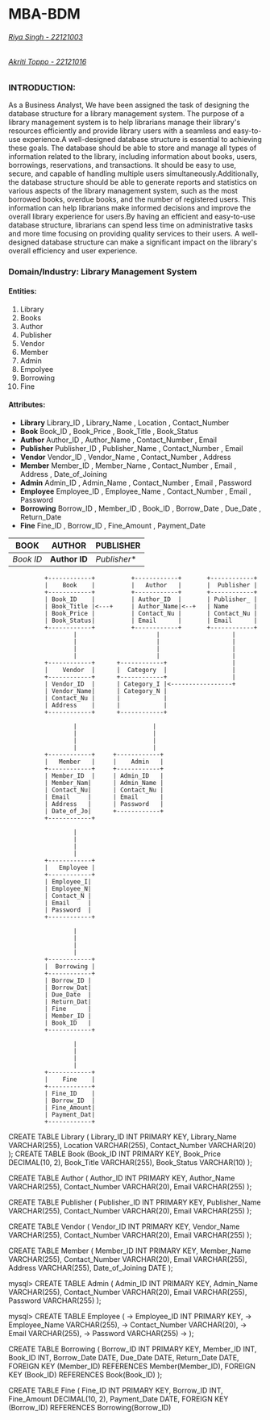 # MBA-BDM

 ###### [Riya Singh - 22121003](https://github.com/ria9898)
  ###### [Akriti Toppo - 22121016](https://github.com/aakriti228)

### **INTRODUCTION:**

As a Business Analyst, We have been assigned the task of designing the database structure for a library management system. The purpose of a library management system is to help librarians manage their library's resources efficiently and provide library users with a seamless and easy-to-use experience.A well-designed database structure is essential to achieving these goals. The database should be able to store and manage all types of information related to the library, including information about books, users, borrowings, reservations, and transactions. It should be easy to use, secure, and capable of handling multiple users simultaneously.Additionally, the database structure should be able to generate reports and statistics on various aspects of the library management system, such as the most borrowed books, overdue books, and the number of registered users. This information can help librarians make informed decisions and improve the overall library experience for users.By having an efficient and easy-to-use database structure, librarians can spend less time on administrative tasks and more time focusing on providing quality services to their users. A well-designed database structure can make a significant impact on the library's overall efficiency and user experience.

### **Domain/Industry:** Library Management System

#### **Entities:**

1. Library
2. Books
3. Author
4. Publisher
5. Vendor
6. Member
7. Admin
8. Empolyee
9. Borrowing
10. Fine

#### **Attributes:**
*  **Library** Library_ID , Library_Name , Location , Contact_Number 
*  **Book** Book_ID , Book_Price , Book_Title , Book_Status
*  **Author** Author_ID , Author_Name , Contact_Number , Email
*  **Publisher** Publisher_ID , Publisher_Name , Contact_Number , Email
*  **Vendor** Vendor_ID , Vendor_Name , Contact_Number , Address
*  **Member** Member_ID , Member_Name , Contact_Number , Email , Address , Date_of_Joining
*  **Admin** Admin_ID , Admin_Name , Contact_Number , Email , Password
*  **Employee** Employee_ID , Employee_Name , Contact_Number , Email , Password
*  **Borrowing** Borrow_ID , Member_ID , Book_ID , Borrow_Date , Due_Date , Return_Date
*  **Fine** Fine_ID , Borrow_ID , Fine_Amount , Payment_Date

    
BOOK |       AUTHOR             | PUBLISHER
---   | ----                    | ---
*Book ID* | **Author ID** | *Publisher**
    
    
    
    
    
    
    
              +------------+          +------------+       +------------+
              |    Book    |          |   Author   |       |  Publisher |
              +------------+          +------------+       +------------+
              | Book_ID    |          | Author_ID  |       | Publisher_ |
              | Book_Title |<---+     | Author_Name|<--+   | Name       |
              | Book_Price |          | Contact_Nu |       | Contact_Nu |
              | Book_Status|          | Email      |       | Email      |
              +------------+          +------------+       +------------+
                      |                      |                    |
                      |                      |                    |
                      |                      |                    |
                      |                      |                    |
              +------------+      +------------+                  |
              |    Vendor  |      |  Category  |                  |
              +------------+      +------------+                  |
              | Vendor_ID  |      | Category_I |<-----------------+
              | Vendor_Name|      | Category_N |
              | Contact_Nu |      |            |
              | Address    |      |            |
              +------------+      +------------+

                      |                     |
                      |                     |
                      |                     |
                      |                     |
              +------------+     +------------+
              |   Member   |     |    Admin   |
              +------------+     +------------+
              | Member_ID  |     | Admin_ID   |
              | Member_Nam|      | Admin_Name |
              | Contact_Nu|      | Contact_Nu |
              | Email     |      | Email      |
              | Address   |      | Password   |
              | Date_of_Jo|      +------------+
              +------------+

                      |
                      |
                      |
                      |
              +------------+
              |   Employee |
              +------------+
              | Employee_I|
              | Employee_N|
              | Contact_N |
              | Email     |
              | Password  |
              +------------+

                      |
                      |
                      |
                      |
              +------------+
              |  Borrowing |
              +------------+
              | Borrow_ID |
              | Borrow_Dat|
              | Due_Date  |
              | Return_Dat|
              | Fine      |
              | Member_ID |
              | Book_ID   |
              +------------+

                      |
                      |
                      |
                      |
              +------------+
              |    Fine    |
              +------------+
              | Fine_ID    |
              | Borrow_ID  |
              | Fine_Amount|
              | Payment_Dat|
              +------------+

        
        
  CREATE TABLE Library (
         Library_ID INT PRIMARY KEY,
         Library_Name VARCHAR(255),
         Location VARCHAR(255),
         Contact_Number VARCHAR(20)
     );
 CREATE TABLE Book (Book_ID INT PRIMARY KEY,
         Book_Price DECIMAL(10, 2),
         Book_Title VARCHAR(255),
         Book_Status VARCHAR(10)
     );

 CREATE TABLE Author (
         Author_ID INT PRIMARY KEY,
         Author_Name VARCHAR(255),
         Contact_Number VARCHAR(20),
         Email VARCHAR(255)
     );


 CREATE TABLE Publisher (
         Publisher_ID INT PRIMARY KEY,
         Publisher_Name VARCHAR(255),
         Contact_Number VARCHAR(20),
         Email VARCHAR(255)
     );

 CREATE TABLE Vendor (
         Vendor_ID INT PRIMARY KEY,
         Vendor_Name VARCHAR(255),
         Contact_Number VARCHAR(20),
         Email VARCHAR(255)
     );

 CREATE TABLE Member (
         Member_ID INT PRIMARY KEY,
         Member_Name VARCHAR(255),
         Contact_Number VARCHAR(20),
         Email VARCHAR(255),
         Address VARCHAR(255),
         Date_of_Joining DATE
     );

mysql> CREATE TABLE Admin (
         Admin_ID INT PRIMARY KEY,
         Admin_Name VARCHAR(255),
         Contact_Number VARCHAR(20),
         Email VARCHAR(255),
         Password VARCHAR(255)
     );

mysql> CREATE TABLE Employee (
    ->     Employee_ID INT PRIMARY KEY,
    ->     Employee_Name VARCHAR(255),
    ->     Contact_Number VARCHAR(20),
    ->     Email VARCHAR(255),
    ->     Password VARCHAR(255)
    -> );

 CREATE TABLE Borrowing (
         Borrow_ID INT PRIMARY KEY,
         Member_ID INT,
         Book_ID INT,
         Borrow_Date DATE,
         Due_Date DATE,
         Return_Date DATE,
         FOREIGN KEY (Member_ID) REFERENCES Member(Member_ID),
         FOREIGN KEY (Book_ID) REFERENCES Book(Book_ID)
     );

 CREATE TABLE Fine (
         Fine_ID INT PRIMARY KEY,
         Borrow_ID INT, 
         Fine_Amount DECIMAL(10, 2),
         Payment_Date DATE,
         FOREIGN KEY (Borrow_ID) REFERENCES Borrowing(Borrow_ID)
         
             
